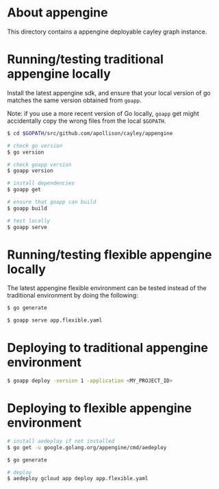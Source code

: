 # About appengine

This directory contains a appengine deployable cayley graph instance.

# Running/testing traditional appengine locally

Install the latest appengine sdk, and ensure that your local version of go
matches the same version obtained from `goapp`.

Note: if you use a more recent version of Go locally, `goapp` get might
accidentally copy the wrong files from the local `$GOPATH`.

```sh
$ cd $GOPATH/src/github.com/apollison/cayley/appengine

# check go version
$ go version

# check goapp version
$ goapp version

# install dependencies
$ goapp get

# ensure that goapp can build
$ goapp build

# test locally
$ goapp serve
```

# Running/testing flexible appengine locally

The latest appengine flexible environment can be tested instead of the
traditional environment by doing the following:

```sh
$ go generate

$ goapp serve app.flexible.yaml
```

# Deploying to traditional appengine environment

```sh
$ goapp deploy -version 1 -application <MY_PROJECT_ID>
```

# Deploying to flexible appengine environment

```sh
# install aedeploy if not installed
$ go get -u google.golang.org/appengine/cmd/aedeploy

$ go generate

# deploy
$ aedeploy gcloud app deploy app.flexible.yaml
```
